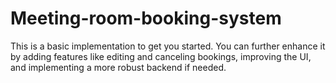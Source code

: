 # Meeting-room-booking-system

This is a basic implementation to get you started. You can further enhance it by adding features like editing and canceling bookings, improving the UI, and implementing a more robust backend if needed.
